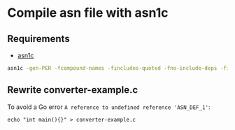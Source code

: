 # Compile asn file with asn1c

## Requirements

- [asn1c](https://github.com/mouse07410/asn1c)

```sh
asn1c -gen-PER -fcompound-names -fincludes-quoted -fno-include-deps -findirect-choice ../asn1/e2sm-v5.00.asn ../asn1/e2sm-kpm-v4.00.asn
```

## Rewrite converter-example.c

To avoid a Go error `A reference to undefined reference 'ASN_DEF_1'`:

```shell
echo "int main(){}" > converter-example.c
```